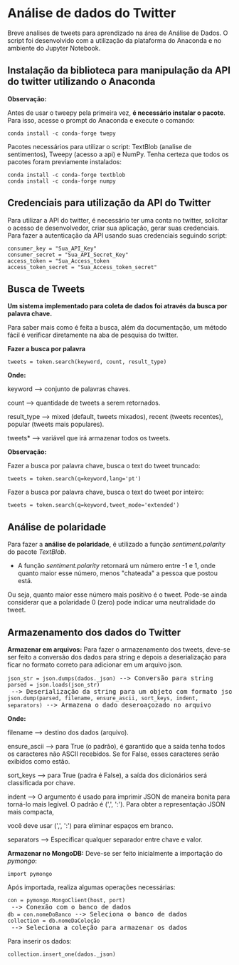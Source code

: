 # Análise de dados do Twitter
Breve analises de tweets para aprendizado na área de Análise de Dados. O script foi desenvolvido com a utilização da plataforma do Anaconda e no ambiente do Jupyter Notebook.

## Instalação da biblioteca para manipulação da API do twitter utilizando o Anaconda
**Observação:**
 
Antes de usar o tweepy pela primeira vez, **é necessário instalar o pacote**. Para isso, acesse o prompt do Anaconda e execute o comando:
<pre>
<code>conda install -c conda-forge twepy</code>
</pre>

Pacotes necessários para utilizar o script: TextBlob (analise de sentimentos), Tweepy (acesso a api) e NumPy.
Tenha certeza que todos os pacotes foram previamente instalados:
<pre>
<code>conda install -c conda-forge textblob</code>
<code>conda install -c conda-forge numpy</code>
</pre>
 
## Credenciais para utilização da API do Twitter

Para utilizar a API do twitter, é necessário ter uma conta no twitter, solicitar o acesso de desenvolvedor, criar sua aplicação, gerar suas credenciais.
Para fazer a autenticação da API usando suas credenciais seguindo script:

<pre>
<code>consumer_key = "Sua_API_Key"</code>
<code>consumer_secret = "Sua_API_Secret_Key"</code>
<code>access_token = "Sua_Access_token</code>
<code>access_token_secret = "Sua_Access_token_secret"</code>
</pre>

## Busca de Tweets
**Um sistema implementado para coleta de dados foi através da busca por palavra chave.**

Para saber mais como é feita a busca, além da documentação, um método fácil é verificar diretamente na aba de pesquisa do twitter.

**Fazer a busca por palavra**
<pre>
<code>tweets = token.search(keyword, count, result_type)</code>
</pre>

**Onde:**

<p>keyword     --> conjunto de palavras chaves.</p>
<p>count       --> quantidade de tweets a serem retornados.</p>
<p>result_type --> mixed (default, tweets mixados), recent (tweets recentes), popular (tweets mais populares).</p>
<p>tweets*     --> variável que irá armazenar todos os tweets.</p>

 **Observação:**
 
Fazer a busca por palavra chave, busca o text do tweet truncado:
<pre>
<code>tweets = token.search(q=keyword,lang='pt')</code>
</pre>

Fazer a busca por palavra chave, busca o text do tweet por inteiro:
<pre>
<code>tweets = token.search(q=keyword,tweet_mode='extended')</code>
</pre>

## Análise de polaridade

 Para fazer a **análise de polaridade**, é utilizado a função *sentiment.polarity* do pacote *TextBlob*.
 
 * A função *sentiment.polarity* retornará um número entre -1 e 1, onde quanto maior esse número, menos "chateada" a pessoa que postou está. 
 
 Ou seja, quanto maior esse número mais positivo é o tweet. Pode-se ainda considerar que a polaridade 0 (zero) pode indicar uma neutralidade do tweet.

## Armazenamento dos dados do Twitter
**Armazenar em arquivos:**
Para fazer o armazenamento dos tweets, deve-se ser feito a conversão dos dados para string e depois a deserialização para ficar no formato correto para adicionar
em um arquivo json.

<pre>
<code>json_str = json.dumps(dados._json)</code> --> Conversão para string
<code>parsed = json.loads(json_str)</code> --> Deserialização da string para um objeto com formato json
<code>json.dump(parsed, filename, ensure_ascii, sort_keys, indent, separators)</code> --> Armazena o dado deseroaçozado no arquivo
</pre>

**Onde:**

<p>filename     --> destino dos dados (arquivo).</p>
<p>ensure_ascii --> para True (o padrão), é garantido que a saída tenha todos os caracteres não ASCII recebidos. Se for False, esses caracteres serão exibidos como estão.</p>
<p>sort_keys    --> para True (padra é False), a saída dos dicionários será classificada por chave.</p>
<p>indent       --> O argumento é usado para imprimir JSON de maneira bonita para torná-lo mais legível. O padrão é (',', ':'). Para obter a representação JSON mais compacta, <p>você deve usar (',', ':') para eliminar espaços em branco.</p>
<p>separators   --> Especificar qualquer separador entre chave e valor.</p>

**Armazenar no MongoDB:**
Deve-se ser feito inicialmente a importação do *pymongo*:
<pre>
<code>import pymongo</code>
</pre>

Após importada, realiza algumas operações necessárias:
<pre>
<code>con = pymongo.MongoClient(host, port)</code> --> Conexão com o banco de dados
<code>db = con.nomeDoBanco</code> --> Seleciona o banco de dados
<code>collection = db.nomeDaColeção</code> --> Seleciona a coleção para armazenar os dados
</pre>

Para inserir os dados:
<pre>
<code>collection.insert_one(dados._json)</code>
</pre>
 
